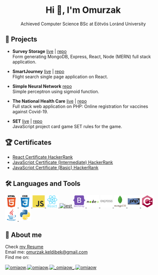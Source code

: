 <h1 align="center">
  Hi 👋, I'm Omurzak
</h1>

<p align="center">
  Achieved Computer Science BSc at Eötvös Loránd University
</p>

## 🚀 Projects

- **Survey Storage** [live](https://thoughts-storage.netlify.app/) | [repo](https://github.com/omiaow/thoughts-storage-front-end)\
    Form generating MongoDB, Express, React, Node (MERN) full stack application.

- **SmartJourney** [live](https://smartjourney.netlify.app/) | [repo](https://github.com/omiaow/smart-journey-public)\
	Flight search single page application on React.

- **Simple Neural Network** [repo](https://github.com/omiaow/simple-neural-network)\
    Simple perceptron using sigmoid function.

- **The National Health Care** [live](https://the-national-health-care.herokuapp.com/index.php) | [repo](https://github.com/omiaow/The-National-Health-Care)\
    Full stack web application on PHP: Online registration for vaccines against Covid-19.

- **SET** [live](https://omiaow.github.io/SET/) | [repo](https://github.com/omiaow/SET)\
    JavaScript project card game SET rules for the game.

## 🏆 Certificates

- [React Certificate HackerRank](https://www.hackerrank.com/certificates/b2554543e8c8)
- [JavaScript Certificate (Intermediate) HackerRank](https://www.hackerrank.com/certificates/e3da7826ff06)
- [JavaScript Certificate (Basic) HackerRank](https://www.hackerrank.com/certificates/5eff8816b528)

## 🛠️ Languages and Tools
<p align="left">
  <a href="https://www.w3.org/html/" target="_blank">
    <img src="https://raw.githubusercontent.com/devicons/devicon/master/icons/html5/html5-original-wordmark.svg" alt="html5" width="40" height="40"/>
  </a>
  <a href="https://www.w3schools.com/css/" target="_blank">
    <img src="https://raw.githubusercontent.com/devicons/devicon/master/icons/css3/css3-original-wordmark.svg" alt="css3" width="40" height="40"/>
  </a>
  <a href="https://developer.mozilla.org/en-US/docs/Web/JavaScript" target="_blank">
    <img src="https://raw.githubusercontent.com/devicons/devicon/master/icons/javascript/javascript-original.svg" alt="javascript" width="40" height="40"/>
  </a>
  <a href="https://reactjs.org/" target="_blank">
    <img src="https://raw.githubusercontent.com/devicons/devicon/master/icons/react/react-original-wordmark.svg" alt="react" width="40" height="40"/>
  </a>
  <a href="https://jestjs.io" target="_blank">
    <img src="https://www.vectorlogo.zone/logos/jestjsio/jestjsio-icon.svg" alt="jest" width="40" height="40"/>
  </a>
  <a href="https://getbootstrap.com" target="_blank">
    <img src="https://raw.githubusercontent.com/devicons/devicon/master/icons/bootstrap/bootstrap-plain-wordmark.svg" alt="bootstrap" width="40" height="40"/>
  </a>
  <a href="https://nodejs.org" target="_blank">
    <img src="https://raw.githubusercontent.com/devicons/devicon/master/icons/nodejs/nodejs-original-wordmark.svg" alt="nodejs" width="40" height="40"/>
  </a>
  <a href="https://expressjs.com" target="_blank">
    <img src="https://raw.githubusercontent.com/devicons/devicon/master/icons/express/express-original-wordmark.svg" alt="express" width="40" height="40"/>
  </a>
  <a href="https://www.mongodb.com/" target="_blank">
    <img src="https://raw.githubusercontent.com/devicons/devicon/master/icons/mongodb/mongodb-original-wordmark.svg" alt="mongodb" width="40" height="40"/>
  </a>
  <a href="https://www.php.net" target="_blank">
    <img src="https://raw.githubusercontent.com/devicons/devicon/master/icons/php/php-original.svg" alt="php" width="40" height="40"/>
  </a>
  <a href="https://www.w3schools.com/cpp/" target="_blank">
    <img src="https://raw.githubusercontent.com/devicons/devicon/master/icons/cplusplus/cplusplus-original.svg" alt="cplusplus" width="40" height="40"/>
  </a>
  <a href="https://www.java.com" target="_blank">
    <img src="https://raw.githubusercontent.com/devicons/devicon/master/icons/java/java-original.svg" alt="java" width="40" height="40"/>
  </a>
  <a href="https://www.python.org" target="_blank">
    <img src="https://raw.githubusercontent.com/devicons/devicon/master/icons/python/python-original.svg" alt="python" width="40" height="40"/>
  </a>
  <!--
  <a href="https://developer.android.com" target="_blank">
    <img src="https://raw.githubusercontent.com/devicons/devicon/master/icons/android/android-original-wordmark.svg" alt="android" width="40" height="40"/>
  </a>
  <a href="https://unity.com/" target="_blank">
    <img src="https://www.vectorlogo.zone/logos/unity3d/unity3d-icon.svg" alt="unity" width="40" height="40"/>
  </a>-->
</p>

## 📝 About me
Check [my Resume](https://github.com/omiaow/omiaow/blob/main/resume.pdf)\
Email me: [omurzak.keldibek@gmail.com](mailto:omurzak.keldibek@gmail.com)\
Find me on:
<p align="left">
  <!--<a href="https://linkedin.com/in/omurzak-keldibekov/" target="blank">
    <img align="center" src="https://raw.githubusercontent.com/rahuldkjain/github-profile-readme-generator/master/src/images/icons/Social/linked-in-alt.svg" alt="https://www.linkedin.com/in/omurzak-keldibekov/" height="30" width="40" />
  </a>-->
  <a href="https://www.hackerrank.com/omiaow" target="blank">
    <img align="center" src="https://raw.githubusercontent.com/rahuldkjain/github-profile-readme-generator/master/src/images/icons/Social/hackerrank.svg" alt="omiaow" height="30" width="40" />
  </a>
  <a href="https://soundcloud.com/omurzak-keldibekov" target="blank">
    <img align="center" src="https://raw.githubusercontent.com/rahuldkjain/github-profile-readme-generator/master/src/images/icons/Social/soundcloud.svg" alt="omiaow" height="30" width="40" />
  </a>
  <a href="https://instagram.com/omcha.k" target="blank">
    <img align="center" src="https://raw.githubusercontent.com/rahuldkjain/github-profile-readme-generator/master/src/images/icons/Social/instagram.svg" alt="_omiaow_" height="30" width="40" />
  </a>
  <a href="https://fb.com/omiaow" target="blank">
    <img align="center" src="https://raw.githubusercontent.com/rahuldkjain/github-profile-readme-generator/master/src/images/icons/Social/facebook.svg" alt="omiaow" height="30" width="40" />
  </a>
</p>

